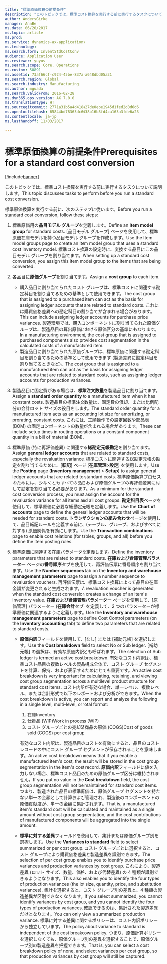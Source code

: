 ```yaml
---
title: "標準原価換算の前提条件"
description: "このトピックでは、標準コスト換算を実行する前に実行するタスクについて説明します。"
author: AndersGirke
manager: AnnBe
ms.date: 06/20/2017
ms.topic: article
ms.prod: 
ms.service: dynamics-ax-applications
ms.technology: 
ms.search.form: InventStdCostConv
audience: Application User
ms.reviewer: yuyus
ms.search.scope: Core, Operations
ms.custom: 50891
ms.assetid: 73af66cf-c924-45be-837a-a648dbd05a31
ms.search.region: Global
ms.search.industry: Manufacturing
ms.author: mguada
ms.search.validFrom: 2016-02-28
ms.dyn365.ops.version: AX 7.0.0
ms.translationtype: HT
ms.sourcegitcommit: 2771a31b5a4d418a27de0ebe1945d1fed2d8d6d6
ms.openlocfilehash: 65844bd78363dc6638b16b3fd4ca163a3fde6a23
ms.contentlocale: ja-jp
ms.lasthandoff: 11/03/2017

---
```


# <a name="prerequisites-for-a-standard-cost-conversion"></a><span data-ttu-id="70715-103">標準原価換算の前提条件</span><span class="sxs-lookup"><span data-stu-id="70715-103">Prerequisites for a standard cost conversion</span></span>

[!include[banner](../includes/banner.md)]


<span data-ttu-id="70715-104">このトピックでは、標準コスト換算を実行する前に実行するタスクについて説明します。</span><span class="sxs-lookup"><span data-stu-id="70715-104">This topic discusses tasks to perform before you run a standard cost conversion.</span></span> 

<span data-ttu-id="70715-105">標準原価換算を実行する前に、次のステップに従います。</span><span class="sxs-lookup"><span data-stu-id="70715-105">Before you run a standard cost conversion, follow these steps:</span></span>

1.  <span data-ttu-id="70715-106">標準原価用の**品目モデル グループ**を定義します。</span><span class="sxs-lookup"><span data-stu-id="70715-106">Define an **item model group** for standard costs.</span></span> <span data-ttu-id="70715-107">[品目モデル グループ] ページを使用して、標準原価在庫モデルを持つ品目モデル グループを作成します。</span><span class="sxs-lookup"><span data-stu-id="70715-107">Use the Item model groups page to create an item model group that uses a standard cost inventory model.</span></span> <span data-ttu-id="70715-108">標準コスト換算の設定時に、変換する品目にこの品目モデル グループを割り当てます。</span><span class="sxs-lookup"><span data-stu-id="70715-108">When setting up a standard cost conversion, you assign this item model group to the items that are being converted.</span></span>
2.  <span data-ttu-id="70715-109">各品目に**原価グループ**を割り当てます。</span><span class="sxs-lookup"><span data-stu-id="70715-109">Assign a **cost group** to each item.</span></span>
    -   <span data-ttu-id="70715-110">購入品目に割り当てられたコスト グループは、標準コストに関連する勘定科目を割り当てるための基準として使用できます。</span><span class="sxs-lookup"><span data-stu-id="70715-110">The cost group that is assigned to a purchased item can act as the basis for assigning ledger accounts that are related to standard costs.</span></span> <span data-ttu-id="70715-111">これには購買価格差異への勘定科目の割り当てが含まれる場合があります。</span><span class="sxs-lookup"><span data-stu-id="70715-111">This can include assigning ledger accounts for purchase price variances.</span></span> <span data-ttu-id="70715-112">製造環境では、購入コンポーネントに割り当てられた原価グループは、製造品目の算出原価における原価区分の基準にもなります。</span><span class="sxs-lookup"><span data-stu-id="70715-112">In a manufacturing environment, the cost group that is assigned to purchased components also provides cost segmentation in the calculated costs of a manufactured item.</span></span>
    -   <span data-ttu-id="70715-113">製造品目に割り当てられた原価グループは、標準原価に関連する勘定科目を割り当てるための基準として使用できます (製造差異に勘定科目を割り当てるときなど)。</span><span class="sxs-lookup"><span data-stu-id="70715-113">The cost group that is assigned to a manufactured item can act as the basis for assigning ledger accounts that are related to standard costs, such as assigning ledger accounts for production variances.</span></span>

3.  <span data-ttu-id="70715-114">製造品目に固定費がある場合は、**標準注文数量**を製造品目に割り当てます。</span><span class="sxs-lookup"><span data-stu-id="70715-114">Assign a **standard order quantity** to a manufactured item when it has constant costs.</span></span> <span data-ttu-id="70715-115">製造品目の標準注文数量は、固定費の償却、または比例配分の会計ロット サイズの役目をします。</span><span class="sxs-lookup"><span data-stu-id="70715-115">The standard order quantity for a manufactured item acts as an accounting lot size for amortizing, or prorating, constant costs.</span></span> <span data-ttu-id="70715-116">これには、工順操作での設定回数や部品表 (BOM) の固定コンポーネントの数量が含まれる場合があります。</span><span class="sxs-lookup"><span data-stu-id="70715-116">These can include setup times in routing operations or a constant component quantity in a bill of material (BOM).</span></span>
4.  <span data-ttu-id="70715-117">標準原価 (特に再評価差異) に関連する**総勘定元帳勘定**を割り当てます。</span><span class="sxs-lookup"><span data-stu-id="70715-117">Assign **general ledger accounts** that are related to standard costs, especially the revaluation variance.</span></span> <span data-ttu-id="70715-118">標準コストに関連する総勘定元帳の勘定を割り当てるために、[**転記**] ページ (**在庫管理**&gt;**設定**) を使用します。</span><span class="sxs-lookup"><span data-stu-id="70715-118">Use the **Posting** page (**Inventory management** &gt; **Setup**) to assign general ledger accounts that are related to standard costs.</span></span> <span data-ttu-id="70715-119">標準原価換算プロセスのためには、少なくともすべての品目および原価グループの再評価差異に対して勘定を割り当てる必要があります。</span><span class="sxs-lookup"><span data-stu-id="70715-119">As a minimum for the standard cost conversion process, you must assign the account for the revaluation variance for all items and all cost groups.</span></span> <span data-ttu-id="70715-120">**勘定科目表**ページを使用して、標準原価に必要な総勘定元帳を定義します。</span><span class="sxs-lookup"><span data-stu-id="70715-120">Use the **Chart of accounts** page to define the general ledger accounts that will be needed for standard costs.</span></span> <span data-ttu-id="70715-121">**トランザクションの組み合わせ**ページを使用して、品目転記ルールを定義する前に、(テーブル、グループ、およびすべてに対する) 原価関係を有効にします。</span><span class="sxs-lookup"><span data-stu-id="70715-121">Use the **Transaction combinations** page to enable cost relations (for tables, groups, and all) before you define the item posting rules.</span></span>
5.  <span data-ttu-id="70715-122">標準原価に関連する在庫パラメータを定義します。</span><span class="sxs-lookup"><span data-stu-id="70715-122">Define the inventory parameters that are related to standard costs.</span></span> <span data-ttu-id="70715-123">**在庫および倉庫管理パラメーター** ページの**番号順序**タブを使用して、再評価伝票に番号順序を割り当てます。</span><span class="sxs-lookup"><span data-stu-id="70715-123">Use the **Number sequences** tab on the **Inventory and warehouse management parameters** page to assign a number sequence to revaluation vouchers.</span></span> <span data-ttu-id="70715-124">再評価伝票は、標準コスト換算によって品目の在庫金額が変更されると生成されます。</span><span class="sxs-lookup"><span data-stu-id="70715-124">A revaluation voucher is generated when the standard cost conversion creates a change of an item's inventory value.</span></span> <span data-ttu-id="70715-125">**在庫および倉庫管理パラメーター** ページを使用して、[原価管理] パラメーター (**在庫会計**タブ) を定義して、2 つのパラメーターが標準原価に関連するように定義します。</span><span class="sxs-lookup"><span data-stu-id="70715-125">Use the **Inventory and warehouse management parameters** page to define Cost Control parameters (on the **Inventory accounting** tab) to define two parameters that are related to standard costs.</span></span>
    -   <span data-ttu-id="70715-126">**原価内訳**フィールドを使用して、[なし] または [補助元帳] を選択します。</span><span class="sxs-lookup"><span data-stu-id="70715-126">Use the **Cost breakdown** field to select No or Sub ledger.</span></span> <span data-ttu-id="70715-127">[補助元帳] の選択は、有効な原価内訳とも呼ばれます。</span><span class="sxs-lookup"><span data-stu-id="70715-127">The selection of Sub ledger is termed an active cost breakdown.</span></span> <span data-ttu-id="70715-128">有効なコスト内訳は、標準コスト品目の複数レベルの製品構成全体で、コスト グループ セグメントを計算、保持、および表示するためにとても重要です。</span><span class="sxs-lookup"><span data-stu-id="70715-128">An active cost breakdown is very important for calculating, retaining, and viewing cost group segmentation across a multilevel product structure for standard cost items.</span></span> <span data-ttu-id="70715-129">コスト内訳が有効な場合、単一レベル、複数レベル、または合計形式で以下のレポートおよび分析ができます。</span><span class="sxs-lookup"><span data-stu-id="70715-129">When the cost breakdown is active, you can report and analyze the following in a single level, multi-level, or total format:</span></span>
        1.  <span data-ttu-id="70715-130">在庫</span><span class="sxs-lookup"><span data-stu-id="70715-130">Inventory</span></span>
        2.  <span data-ttu-id="70715-131">仕掛品 (WIP)</span><span class="sxs-lookup"><span data-stu-id="70715-131">Work in process (WIP)</span></span>
        3.  <span data-ttu-id="70715-132">コスト グループごとの売却済商品の原価 (COGS)</span><span class="sxs-lookup"><span data-stu-id="70715-132">Cost of goods sold (COGS) per cost group</span></span>

        <span data-ttu-id="70715-133">有効なコスト内訳は、製造品目のコストを有効にすると、品目のコスト レコードの中にコスト グループ セグメントが保存されることを意味します。</span><span class="sxs-lookup"><span data-stu-id="70715-133">An active cost breakdown means that if you enable a manufactured item's cost, the result will be stored in the cost group segmentation in the item's cost record.</span></span> <span data-ttu-id="70715-134">**原価内訳**フィールドに値を入力しない場合、標準コスト品目のための原価グループ区分は維持されません。</span><span class="sxs-lookup"><span data-stu-id="70715-134">If you put no value in the **Cost breakdown** field, the cost group segmentation will not be maintained for standard cost items.</span></span> <span data-ttu-id="70715-135">つまり、製造された品目の標準原価は、原価グループ セグメントを持たない単一の金額として計算および管理され、製造後のコンポーネントの原価貢献度が、単一の金額に集計されます。</span><span class="sxs-lookup"><span data-stu-id="70715-135">That is, a manufactured item's standard cost will be calculated and maintained as a single amount without cost group segmentation, and the cost contributions of manufactured components will be aggregated into the single amount.</span></span>
    -   <span data-ttu-id="70715-136">**標準に対する差異**フィールドを使用して、集計または原価グループ別を選択します。</span><span class="sxs-lookup"><span data-stu-id="70715-136">Use the **Variances to standard** field to select summarized or per cost group.</span></span> <span data-ttu-id="70715-137">コスト グループごとに選択すると、コスト グループにより購買価格差異と製造差異を識別できます。</span><span class="sxs-lookup"><span data-stu-id="70715-137">The selection of per cost group enables you to identify purchase price variances and production variances by cost group.</span></span> <span data-ttu-id="70715-138">これにより、製造差異 (ロット サイズ、数量、価格、および代替差異) の 4 種類が識別できるようになります。</span><span class="sxs-lookup"><span data-stu-id="70715-138">This also enables you to identify the four types of production variances (the lot size, quantity, price, and substitution variances).</span></span> <span data-ttu-id="70715-139">集計を選択すると、コスト グループ別の差異と、4 種類の製造差異が区別できなくなります。</span><span class="sxs-lookup"><span data-stu-id="70715-139">If you select summarized, you cannot identify variances by cost group, and you cannot identify the four types of production variances.</span></span> <span data-ttu-id="70715-140">確認できるのは、集計された製造差異だけとなります。</span><span class="sxs-lookup"><span data-stu-id="70715-140">You can only view a summarized production variance.</span></span> <span data-ttu-id="70715-141">標準に対する差異に関するポリシーは、コスト内訳ポリシーから独立しています。</span><span class="sxs-lookup"><span data-stu-id="70715-141">The policy about variance to standard is independent of the cost breakdown policy.</span></span> <span data-ttu-id="70715-142">つまり、原価計算ポリシーを選択しなくても、原価グループ別の差異を選択することで、原価グループ別の製造差異を把握できます。</span><span class="sxs-lookup"><span data-stu-id="70715-142">That is, you can select a cost breakdown policy of none, and select variances per cost group, so that production variances by cost group will still be captured.</span></span>






